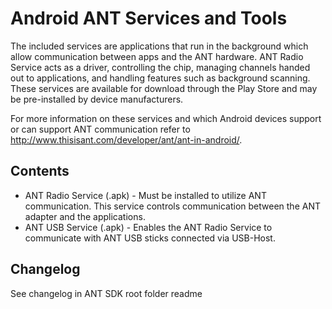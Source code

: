 # Android ANT Services and Tools
The included services are applications that run in the background which allow communication between apps and the ANT hardware. ANT Radio Service acts as a driver, controlling the chip, managing channels handed out to applications, and handling features such as background scanning. These services are available for download through the Play Store and may be pre-installed by device manufacturers. 

For more information on these services and which Android devices support or can support ANT communication refer to http://www.thisisant.com/developer/ant/ant-in-android/.


## Contents
* ANT Radio Service (.apk) - Must be installed to utilize ANT communication. This service controls communication between the ANT adapter and the applications.
* ANT USB Service (.apk) - Enables the ANT Radio Service to communicate with ANT USB sticks connected via USB-Host.


## Changelog
See changelog in ANT SDK root folder readme
